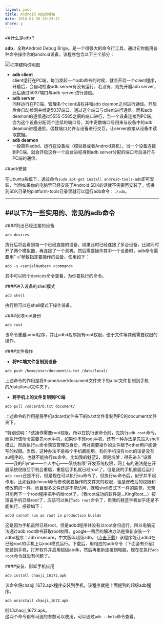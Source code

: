 ```yaml
---
layout: post
title: Android ADB的使用
date: 2016-01-30 20:23:12
share: y
---
```

##什么是adb？

__adb__，全称Android Debug Brige。是一个很强大的命令行工具，通过它你能用各种命令操作你的android设备。该程序包含以下三个部分：

![程序结构说明图]({{site.baseurl}}/images/adb.png)

* __adb client__    
    client运行在PC端，每当发起一个adb命令的时候，就会开启一个client程序，开启后，会自动检查adb server有没有运行，若没有，则先开启adb server，此后通过5037端口与adb-server进行通信。
* __adb server__    
    同样运行在PC端，管理多个client进程并和adb deamon之间进行通信。开启后会自动检测并绑定5037端口，通过这个端口与client进行通信。而和adb deamon的通信通过5555-5585之间的端口进行，当一个设备连接到PC端，会为这个设备分配两个连续的端口号，其中奇数端口号用来与设备中的adb deamon进程通信，偶数端口允许与设备进行交互，让server直接从设备中读取数据。
* __adb deamon__    
    一般简称adbd，运行在设备端（模拟器或者Android真机）。当一个设备连接到PC端，就会开启这样一个后台进程得到adb server分配的端口号后进行与PC端的通信。    

##adb安装    

在Ubuntu系统下，通过命令`sudo apt-get install android-tools-adb`即可安装，当然如果你的电脑里已经安装了Android SDK的话就不需要再安装了，切换到SDK目录的platform-tools目录里就可以运行adb命令：`./adb`。

---  
##以下为一些实用的、常见的adb命令
---   

####列出已经连接的设备

```
adb devices
```
执行后将会看到每一个已经连接的设备。如果此时已经连接了多台设备，比如同时开了两个模拟器，再连接了一个真机。然后需要操作其中一个设备时，adb命令需要用”-s“参数指定要操作的设备，使用如下：
```
adb -s <serialNumber> <command>
```
其中<serialNumber>可以同个devices命令查看，<command>为你要执行的命令。

####进入设备的shell模式
```
adb shell
```
执行后可以在shell模式下操作设备。

####获取root身份
```
adb root
```
该命令重启adbd程序，并让adbd程序拥有root权限，便于文件等其他需要权限的操作。

####文件操作

* __将PC端文件复制到设备__  
```
adb push /home/user/document/a.txt /data/local/
```
上述命令的作用是将/home/user/document文件夹下的a.txt文件复制到手机的/data/local文件夹下。 
   
* __将手机上的文件复制到PC端__   
```
adb pull /sdcard/b.txt document/
```
上述命令的作用是将手机sdcard文件夹下的b.txt文件复制到PC的document文件夹下。

*特别说明：*该操作需要root权限，所以在执行该命令前，先执行`adb root`命令。而执行该命令需要先root手机，如果你不想root手机，还有一种办法是先进入shell模式，然后执行`su`命令获取管理员身份，再对需要操作的文件赋予other用户能读写的权限。当然，这种办法不是每个手机都能用，有的手机没有root的话是没有su程序的，也就不能执行su命令。比如我的魅蓝2，很是坑爹：得先进入“设置——我的Flyme——个人中心——系统权限”开发系统权限，网上有的说法是在开启系统权限后手机会重启，重启后手机就已经root了。但是我的手机重启后运行`adb root`还是不行，但是现在可以执行su命令了，但执行su命令后，似乎并不起作用，比如我用chmod命令修改我要操作的文件夹的权限，但是修改后的权限和修改前的一样，而且很多文件还是不能访问，就和shell模式下一样的感觉，无奈只能再下一个root程序把手机给root了。（我root成功的软件是__KingRoot__）按理说手机已经root了，应该可以执行`adb root`命令了，但我的魅蓝手机似乎还是不能执行，报错如下：
```
adbd cannot run as root in production builds
```
这是因为手机虽然已经root，但是adbd程序并没有以root身份运行，所以电脑无法通过adb root命令获取root权限。google一番后的解决办法是重新安装一个adbd程序：adb insecure，中文版叫超级adb。（[点击下载](http://soft.anruan.com/4752/)）该程序能让adbd在已经root的手机上以root模式运行。下载后，用相应的adb命令（下面会有介绍）安装到手机，打开软件并启用超级abdb，然后再重新连接到电脑，现在在执行`adb root`命令就没有问题了。

####安装、御卸手机应用

```
adb install chaoji_16172.apk
```
该命令将chaoji_1672.apk程序安装到手机，该程序就是上面提到的超级adb程序。

```
adb uninstall chaoji_1672.apk
```
御卸chaoji_1672.apk。   
这两个命令都有可选的参数可以使用，可以通过`adb --help`命令查看。











